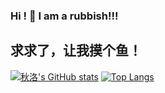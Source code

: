 

### Hi ! 👋 I am a rubbish!!!
## 求求了，让我摸个鱼！

[![秋洛's GitHub stats](https://github-readme-stats.vercel.app/api?username=zhangshikj&count_private=true&show_icons=true)](https://github.com/zhangshikj)
[![Top Langs](https://github-readme-stats.vercel.app/api/top-langs/?username=zhangshikj)](https://github.com/zhangshikj)
